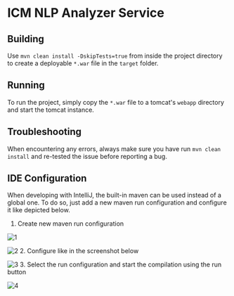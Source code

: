 # ICM NLP Analyzer Service

## Building

Use ``mvn clean install -DskipTests=true`` from inside the project directory to create a deployable ``*.war`` file in the ``target`` folder.

## Running

To run the project, simply copy the ``*.war`` file to a tomcat's ``webapp`` directory and start the tomcat instance. 

## Troubleshooting

When encountering any errors, always make sure you have run ``mvn clean install`` and re-tested the issue before reporting a bug.

## IDE Configuration

When developing with IntelliJ, the built-in maven can be used instead of a global one. To do so, just add a new maven run configuration and configure it like depicted below.

1. Create new maven run configuration

![1](https://user-images.githubusercontent.com/6501308/34104052-4771f1f2-e3ef-11e7-9713-46c6d1a40070.PNG)

![2](https://user-images.githubusercontent.com/6501308/34104055-4a3bc6ce-e3ef-11e7-8546-ac42edd3efff.PNG)
2. Configure like in the screenshot below

![3](https://user-images.githubusercontent.com/6501308/34104057-4e4f1856-e3ef-11e7-892d-60bdb75c9334.PNG)
3. Select the run configuration and start the compilation using the run button

![4](https://user-images.githubusercontent.com/6501308/34104065-5457130c-e3ef-11e7-811b-546b54a9c100.PNG)

